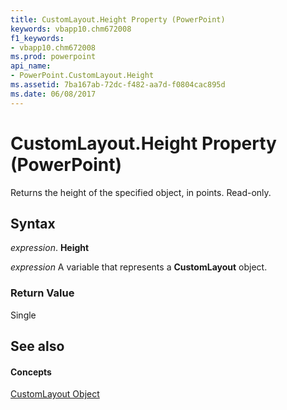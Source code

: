 ```yaml
---
title: CustomLayout.Height Property (PowerPoint)
keywords: vbapp10.chm672008
f1_keywords:
- vbapp10.chm672008
ms.prod: powerpoint
api_name:
- PowerPoint.CustomLayout.Height
ms.assetid: 7ba167ab-72dc-f482-aa7d-f0804cac895d
ms.date: 06/08/2017
---
```



# CustomLayout.Height Property (PowerPoint)

Returns the height of the specified object, in points. Read-only.


## Syntax

 _expression_. **Height**

 _expression_ A variable that represents a **CustomLayout** object.


### Return Value

Single


## See also


#### Concepts


[CustomLayout Object](PowerPoint.CustomLayout.md)

